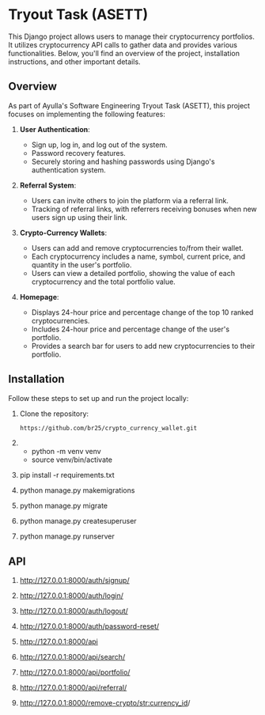 # Tryout Task (ASETT)

This Django project allows users to manage their cryptocurrency portfolios. It utilizes cryptocurrency API calls to gather data and provides various functionalities. Below, you'll find an overview of the project, installation instructions, and other important details.


## Overview

As part of Ayulla's Software Engineering Tryout Task (ASETT), this project focuses on implementing the following features:

1. **User Authentication**:
   - Sign up, log in, and log out of the system.
   - Password recovery features.
   - Securely storing and hashing passwords using Django's authentication system.

2. **Referral System**:
   - Users can invite others to join the platform via a referral link.
   - Tracking of referral links, with referrers receiving bonuses when new users sign up using their link.

3. **Crypto-Currency Wallets**:
   - Users can add and remove cryptocurrencies to/from their wallet.
   - Each cryptocurrency includes a name, symbol, current price, and quantity in the user's portfolio.
   - Users can view a detailed portfolio, showing the value of each cryptocurrency and the total portfolio value.

4. **Homepage**:
   - Displays 24-hour price and percentage change of the top 10 ranked cryptocurrencies.
   - Includes 24-hour price and percentage change of the user's portfolio.
   - Provides a search bar for users to add new cryptocurrencies to their portfolio.

## Installation

Follow these steps to set up and run the project locally:

1. Clone the repository:
    ```bash
    https://github.com/br25/crypto_currency_wallet.git
    ```

2.  * python -m venv venv
    * source venv/bin/activate

3. pip install -r requirements.txt

4. python manage.py makemigrations

5. python manage.py migrate

6. python manage.py createsuperuser

7. python manage.py runserver


## API

1. http://127.0.0.1:8000/auth/signup/

2. http://127.0.0.1:8000/auth/login/

3. http://127.0.0.1:8000/auth/logout/

4. http://127.0.0.1:8000/auth/password-reset/

5. http://127.0.0.1:8000/api

6. http://127.0.0.1:8000/api/search/

7. http://127.0.0.1:8000/api/portfolio/

8. http://127.0.0.1:8000/api/referral/

9. http://127.0.0.1:8000/remove-crypto/<str:currency_id>/